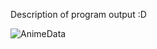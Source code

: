 Description of program output :D

![AnimeData](https://user-images.githubusercontent.com/51250939/70856075-7f273580-1ea3-11ea-95fc-78c7206d19b9.png)
